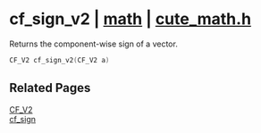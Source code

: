 # cf_sign_v2 | [math](https://github.com/RandyGaul/cute_framework/blob/master/docs/math/README.md) | [cute_math.h](https://github.com/RandyGaul/cute_framework/blob/master/include/cute_math.h)

Returns the component-wise sign of a vector.

```cpp
CF_V2 cf_sign_v2(CF_V2 a)
```

## Related Pages

[CF_V2](https://github.com/RandyGaul/cute_framework/blob/master/docs/math/cf_v2.md)  
[cf_sign](https://github.com/RandyGaul/cute_framework/blob/master/docs/math/cf_sign.md)  

